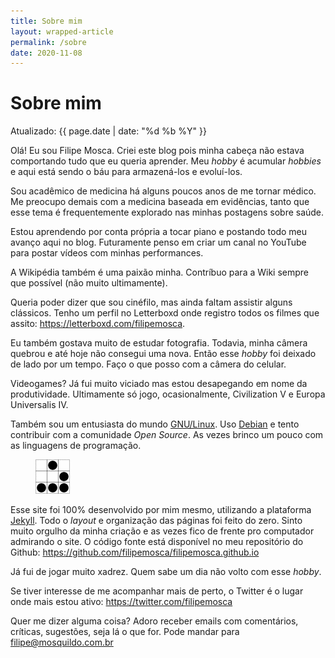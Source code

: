 ```yaml
---
title: Sobre mim
layout: wrapped-article
permalink: /sobre
date: 2020-11-08
---
```


# Sobre mim

<span class="post-info">Atualizado: <time>
  {{ page.date | date: "%d %b %Y" }}
</time></span>

Olá! Eu sou Filipe Mosca. Criei este blog pois minha cabeça não estava comportando tudo que eu queria aprender. Meu *hobby* é acumular *hobbies* e aqui está sendo o báu para armazená-los e evoluí-los.

Sou acadêmico de medicina há alguns poucos anos de me tornar médico. Me preocupo demais com a medicina baseada em evidências, tanto que esse tema é frequentemente explorado nas minhas postagens sobre saúde.

Estou aprendendo por conta própria a tocar piano e postando todo meu avanço aqui no blog. Futuramente penso em criar um canal no YouTube para postar vídeos com minhas performances.

A Wikipédia também é uma paixão minha. Contríbuo para a Wiki sempre que possível (não muito ultimamente).

Queria poder dizer que sou cinéfilo, mas ainda faltam assistir alguns clássicos. Tenho um perfil no Letterboxd onde registro todos os filmes que assito: <https://letterboxd.com/filipemosca>.

Eu também gostava muito de estudar fotografia. Todavia, minha câmera quebrou e até hoje não consegui uma nova. Então esse *hobby* foi deixado de lado por um tempo. Faço o que posso com a câmera do celular.

Videogames? Já fui muito viciado mas estou desapegando em nome da produtividade. Ultimamente só jogo, ocasionalmente, Civilization V e Europa Universalis IV.

Também sou um entusiasta do mundo [GNU/Linux](https://pt.wikipedia.org/wiki/GNU/Linux). Uso [Debian](https://pt.wikipedia.org/wiki/Debian) e tento contribuir com a comunidade *Open Source*. As vezes brinco um pouco com as linguagens de programação.

<figure>
<a href='http://www.catb.org/hacker-emblem/'>
<img src='/assets/images/glider.png' alt='hacker emblem' /></a>
</figure>

Esse site foi 100% desenvolvido por mim mesmo, utilizando a plataforma [Jekyll](https://jekyllrb.com/). Todo o *layout* e organização das páginas foi feito do zero. Sinto muito orgulho da minha criação e as vezes fico de frente pro computador admirando o site. O código fonte está disponível no meu repositório do Github: <https://github.com/filipemosca/filipemosca.github.io>

Já fui de jogar muito xadrez. Quem sabe um dia não volto com esse *hobby*.

Se tiver interesse de me acompanhar mais de perto, o Twitter é o lugar onde mais estou ativo: <https://twitter.com/filipemosca>

Quer me dizer alguma coisa? Adoro receber emails com comentários, críticas, sugestões, seja lá o que for. Pode mandar para <filipe@mosquildo.com.br>

<!-- ## Lendo

<figure>
    <img src="/assets/images/reading/rapido-e-devagar.jpg" alt="Capa do livro que estou lendo">
    <figcaption>Game of Thrones</figcaption>
</figure> -->
